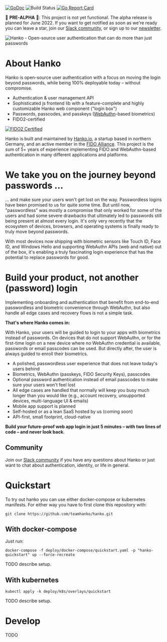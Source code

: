 [![GoDoc](https://godoc.org/github.com/teamhanko/hanko?status.svg)](https://godoc.org/github.com/teamhanko/hanko)
![Build Status](https://github.com/teamhanko/hanko/workflows/Go/badge.svg)
[![Go Report Card](https://goreportcard.com/badge/github.com/teamhanko/hanko)](https://goreportcard.com/report/github.com/teamhanko/hanko)

🚧 **PRE-ALPHA** 🚧: This project is not yet functional. The alpha release is planned for June 2022. If you want to get notified as soon as we're ready you can leave a star, join our [Slack community](https://www.hanko.io/community), or sign up to our [newsletter](https://www.hanko.io/updates).

![Hanko - Open-source user authentication that can do more than just passwords](https://user-images.githubusercontent.com/20115649/167916572-a4d92eaa-7246-4e18-a85d-fc80b4f25c28.svg)

# About Hanko
Hanko is open-source user authentication with a focus on moving the login beyond passwords, while being 100% deployable today – without compromise.

- Authentication & user management API
- Sophisticated js frontend lib with a feature-complete and highly customizable Hanko web component ("login box")
- Passwords, passcodes, and passkeys ([WebAuthn](https://github.com/w3c/webauthn)-based biometrics)
- FIDO2-certified

[![FIDO2 Certified](https://user-images.githubusercontent.com/20115649/159896561-a94022ba-0e95-417e-807d-b4b7ce19371c.svg)](https://fidoalliance.org/company/hanko/)

Hanko is built and maintained by [Hanko.io](https://www.hanko.io), a startup based in northern Germany, and an active member in the [FIDO Alliance](https://fidoalliance.org/company/hanko/). This project is the sum of 5+ years of experience implementing FIDO and WebAuthn-based authentication in many different applications and platforms.

# We take you on the journey beyond passwords ...
... and make sure your users won't get lost on the way. Passwordless logins have been promised to us for quite some time. But until now, "passwordless" was mostly a compromise that only worked for some of the users and had some severe drawbacks that ultimately led to passwords still being present at almost every login. It's only very recently that the ecosystem of devices, browsers, and operating systems is finally ready to truly move beyond passwords.

With most devices now shipping with biometric sensors like Touch ID, Face ID, and Windows Hello and supporting WebAuthn APIs (web and native) out of the box, it's enabling a truly fascinating login experience that has the potential to replace passwords for good.

# Build your product, not another (password) login
Implementing onboarding and authentication that benefit from end-to-end passwordless and biometric convenience through WebAuthn, but also handle all edge cases and recovery flows is not a simple task.

**That's where Hanko comes in:**

With Hanko, your users will be guided to login to your apps with biometrics instead of passwords. On devices that do not support WebAuthn, or for the first-time login on a new device where no WebAuthn credential is available, passwords or email passcodes can be used. But directly after, the user is always guided to enroll their biometrics.

- A polished, passwordless user experience that does not leave today's users behind
- Biometrics, WebAuthn (passkeys, FIDO Security Keys), passcodes
- Optional password authentication instead of email passcodes to make sure your users won't feel lost
- All edge cases are handled that normally will keep you busy much longer than you would like (e.g., account recovery, unsupported devices, multi-language UI & emails)
- Mobile app support is planned
- Self-hosted or as a lean SaaS hosted by us (coming soon)
- API-first, small footprint, cloud-native

**Build your future-proof web app login in just 5 minutes – with two lines of code – and never look back.**

## Community
Join our [Slack community](https://www.hanko.io/community) if you have any questions about Hanko or just want to chat about authentication, identity, or life in general.

# Quickstart
To try out hanko you can use either docker-compose or kubernetes manifests. For either way you have to first clone this repository with:
```
git clone https://github.com/teamhanko/hanko.git
```

## With docker-compose
Just run:
```
docker-compose -f deploy/docker-compose/quickstart.yaml -p "hanko-quickstart" up --force-recreate
```
TODO describe setup.
## With kubernetes
```
kubectl apply -k deploy/k8s/overlays/quickstart
```
TODO describe setup.
# Develop
TODO
